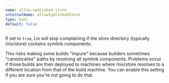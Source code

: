```yaml
---
name: allow-symlinked-store
internalName: allowSymlinkedStore
type: bool
default: false
---
```

If set to `true`, Lix will stop complaining if the store directory
(typically /nix/store) contains symlink components.

This risks making some builds "impure" because builders sometimes
"canonicalise" paths by resolving all symlink components. Problems
occur if those builds are then deployed to machines where /nix/store
resolves to a different location from that of the build machine. You
can enable this setting if you are sure you're not going to do that.
